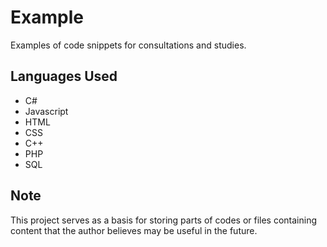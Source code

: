 # Example

Examples of code snippets for consultations and studies.

## Languages Used
- C#
- Javascript
- HTML
- CSS
- C++
- PHP
- SQL

## Note 
This project serves as a basis for storing parts of codes or files containing content that the author believes may be useful in the future.
